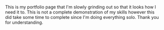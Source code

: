 This is my portfolio page that I'm slowly grinding out so that it looks how I need it to. This is not a complete demonstration of my skills however this did take some time to complete since I'm doing everything solo. Thank you for understanding. 